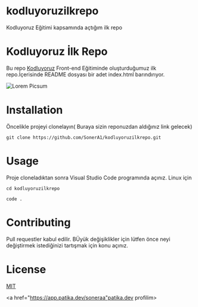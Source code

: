 # kodluyoruzilkrepo
Kodluyoruz Eğitimi kapsamında açtığım ilk repo

# Kodluyoruz İlk Repo
Bu repo [Kodluyoruz](https://kodluyoruz.org/tr/kodluyoruz/)  Front-end Eğitiminde oluşturduğumuz ilk repo.İçerisinde README dosyası bir adet index.html barındırıyor.

![Lorem Picsum](https://picsum.photos/200)

# Installation
Öncelikle projeyi clonelayın( Buraya sizin reponuzdan aldığınız link gelecek)

```
git clone https://github.com/SonerA1/kodluyoruzilkrepo.git
```


# Usage
Proje cloneladıktan sonra Visual Studio Code programında açınız.
Linux için

```
cd kodluyoruzilkrepo

code .
```

# Contributing
Pull requestler kabul edilir. BÜyük değişiklikler için lütfen önce neyi değiştirmek istediğinizi tartışmak için konu açınız.

# License
[MIT](https://choosealicense.com/licenses/mit/)

<a href="https://app.patika.dev/soneraa"patika.dev profilim>


